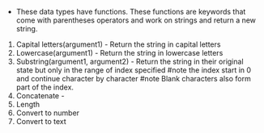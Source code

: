 - These data types have functions. These functions are keywords that come with parentheses operators and work on strings and return a new string.

1. Capital letters(argument1) - Return the string in capital letters
2. Lowercase(argument1) - Return the string in lowercase letters
3. Substring(argument1, argument2) - Return the string in their original state but only in the range of index specified 
		#note  the index start in 0 and continue character by character
		#note Blank characters also form part of the index. 
4. Concatenate - 
5. Length
6. Convert to number
7. Convert to text
